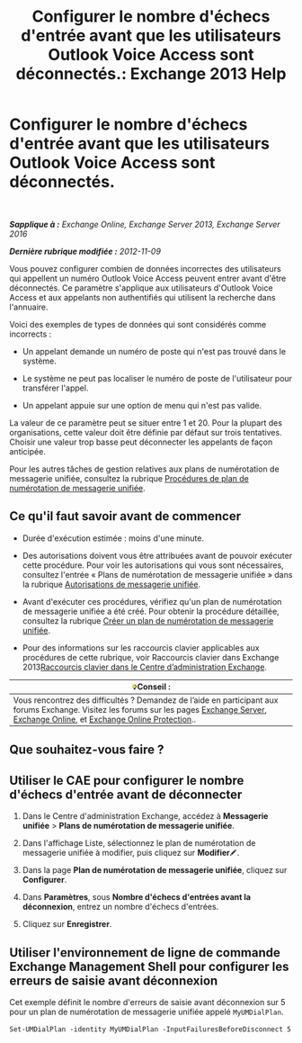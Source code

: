 ﻿---
title: "Configurer le nombre d'échecs d'entrée avant que les utilisateurs Outlook Voice Access sont déconnectés.: Exchange 2013 Help"
TOCTitle: Configurer le nombre d'échecs d'entrée avant que les utilisateurs Outlook Voice Access sont déconnectés.
ms:assetid: 64c13d17-a26a-4c9b-b495-bd69c716456a
ms:mtpsurl: https://technet.microsoft.com/fr-fr/library/Ee423547(v=EXCHG.150)
ms:contentKeyID: 50478288
ms.date: 05/23/2018
mtps_version: v=EXCHG.150
ms.translationtype: MT
---

# Configurer le nombre d'échecs d'entrée avant que les utilisateurs Outlook Voice Access sont déconnectés.

 

_**Sapplique à :** Exchange Online, Exchange Server 2013, Exchange Server 2016_

_**Dernière rubrique modifiée :** 2012-11-09_

Vous pouvez configurer combien de données incorrectes des utilisateurs qui appellent un numéro Outlook Voice Access peuvent entrer avant d'être déconnectés. Ce paramètre s'applique aux utilisateurs d'Outlook Voice Access et aux appelants non authentifiés qui utilisent la recherche dans l'annuaire.

Voici des exemples de types de données qui sont considérés comme incorrects :

  - Un appelant demande un numéro de poste qui n'est pas trouvé dans le système.

  - Le système ne peut pas localiser le numéro de poste de l'utilisateur pour transférer l'appel.

  - Un appelant appuie sur une option de menu qui n'est pas valide.

La valeur de ce paramètre peut se situer entre 1 et 20. Pour la plupart des organisations, cette valeur doit être définie par défaut sur trois tentatives. Choisir une valeur trop basse peut déconnecter les appelants de façon anticipée.

Pour les autres tâches de gestion relatives aux plans de numérotation de messagerie unifiée, consultez la rubrique [Procédures de plan de numérotation de messagerie unifiée](um-dial-plan-procedures-exchange-2013-help.md).

## Ce qu'il faut savoir avant de commencer

  - Durée d'exécution estimée : moins d'une minute.

  - Des autorisations doivent vous être attribuées avant de pouvoir exécuter cette procédure. Pour voir les autorisations qui vous sont nécessaires, consultez l'entrée « Plans de numérotation de messagerie unifiée » dans la rubrique [Autorisations de messagerie unifiée](unified-messaging-permissions-exchange-2013-help.md).

  - Avant d'exécuter ces procédures, vérifiez qu'un plan de numérotation de messagerie unifiée a été créé. Pour obtenir la procédure détaillée, consultez la rubrique [Créer un plan de numérotation de messagerie unifiée](create-a-um-dial-plan-exchange-2013-help.md).

  - Pour des informations sur les raccourcis clavier applicables aux procédures de cette rubrique, voir Raccourcis clavier dans Exchange 2013[Raccourcis clavier dans le Centre d’administration Exchange](keyboard-shortcuts-in-the-exchange-admin-center-exchange-online-protection-help.md).

<table>
<thead>
<tr class="header">
<th><img src="images/Bb125224.tip(EXCHG.150).gif" title="Conseil" alt="Conseil" />Conseil :</th>
</tr>
</thead>
<tbody>
<tr class="odd">
<td>Vous rencontrez des difficultés ? Demandez de l’aide en participant aux forums Exchange. Visitez les forums sur les pages <a href="https://go.microsoft.com/fwlink/p/?linkid=60612">Exchange Server</a>, <a href="https://go.microsoft.com/fwlink/p/?linkid=267542">Exchange Online</a>, et <a href="https://go.microsoft.com/fwlink/p/?linkid=285351">Exchange Online Protection</a>..</td>
</tr>
</tbody>
</table>


## Que souhaitez-vous faire ?

## Utiliser le CAE pour configurer le nombre d'échecs d'entrée avant de déconnecter

1.  Dans le Centre d'administration Exchange, accédez à **Messagerie unifiée** \> **Plans de numérotation de messagerie unifiée**.

2.  Dans l'affichage Liste, sélectionnez le plan de numérotation de messagerie unifiée à modifier, puis cliquez sur **Modifier**![Icône Modifier](images/Bb124582.6f53ccb2-1f13-4c02-bea0-30690e6ea71d(EXCHG.150).gif "Icône Modifier").

3.  Dans la page **Plan de numérotation de messagerie unifiée**, cliquez sur **Configurer**.

4.  Dans **Paramètres**, sous **Nombre d'échecs d'entrées avant la déconnexion**, entrez un nombre d'échecs d'entrées.

5.  Cliquez sur **Enregistrer**.

## Utiliser l'environnement de ligne de commande Exchange Management Shell pour configurer les erreurs de saisie avant déconnexion

Cet exemple définit le nombre d'erreurs de saisie avant déconnexion sur 5 pour un plan de numérotation de messagerie unifiée appelé `MyUMDialPlan`.

    Set-UMDialPlan -identity MyUMDialPlan -InputFailuresBeforeDisconnect 5

